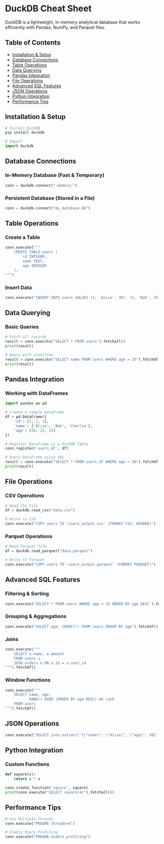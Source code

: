 # DuckDB Cheat Sheet

DuckDB is a lightweight, in-memory analytical database that works efficiently with Pandas, NumPy, and Parquet files.

## Table of Contents

- [Installation & Setup](#installation--setup)
- [Database Connections](#database-connections)
- [Table Operations](#table-operations)
- [Data Querying](#data-querying)
- [Pandas Integration](#pandas-integration)
- [File Operations](#file-operations)
- [Advanced SQL Features](#advanced-sql-features)
- [JSON Operations](#json-operations)
- [Python Integration](#python-integration)
- [Performance Tips](#performance-tips)

## Installation & Setup

```python
# Install DuckDB
pip install duckdb

# Import
import duckdb
```

## Database Connections

### In-Memory Database (Fast & Temporary)

```python
conn = duckdb.connect(":memory:")
```

### Persistent Database (Stored in a File)

```python
conn = duckdb.connect("my_database.db")
```

## Table Operations

### Create a Table

```python
conn.execute("""
    CREATE TABLE users (
        id INTEGER,
        name TEXT,
        age INTEGER
    );
""")
```

### Insert Data

```python
conn.execute("INSERT INTO users VALUES (1, 'Alice', 30), (2, 'Bob', 25)")
```

## Data Querying

### Basic Queries

```python
# Fetch all records
result = conn.execute("SELECT * FROM users").fetchall()
print(result)

# Query with condition
result = conn.execute("SELECT name FROM users WHERE age > 25").fetchdf()
print(result)
```

## Pandas Integration

### Working with DataFrames

```python
import pandas as pd

# Create a sample DataFrame
df = pd.DataFrame({
    'id': [1, 2, 3],
    'name': ['Alice', 'Bob', 'Charlie'],
    'age': [30, 25, 35]
})

# Register DataFrame as a DuckDB Table
conn.register('users_df', df)

# Query DataFrame using SQL
result = conn.execute("SELECT * FROM users_df WHERE age > 28").fetchdf()
print(result)
```

## File Operations

### CSV Operations

```python
# Read CSV File
df = duckdb.read_csv("data.csv")

# Write to CSV
conn.execute("COPY users TO 'users_output.csv' (FORMAT CSV, HEADER)")
```

### Parquet Operations

```python
# Read Parquet File
df = duckdb.read_parquet("data.parquet")

# Write to Parquet
conn.execute("COPY users TO 'users_output.parquet' (FORMAT PARQUET)")
```

## Advanced SQL Features

### Filtering & Sorting

```python
conn.execute("SELECT * FROM users WHERE age > 25 ORDER BY age DESC").fetchdf()
```

### Grouping & Aggregations

```python
conn.execute("SELECT age, COUNT(*) FROM users GROUP BY age").fetchdf()
```

### Joins

```python
conn.execute("""
    SELECT u.name, o.amount
    FROM users u
    JOIN orders o ON u.id = o.user_id
""").fetchdf()
```

### Window Functions

```python
conn.execute("""
    SELECT name, age,
           RANK() OVER (ORDER BY age DESC) AS rank
    FROM users
""").fetchdf()
```

## JSON Operations

```python
conn.execute("SELECT json_extract('{\"name\": \"Alice\", \"age\": 30}', '$.name')").fetchall()
```

## Python Integration

### Custom Functions

```python
def square(x):
    return x * x

conn.create_function('square', square)
print(conn.execute("SELECT square(4)").fetchall())
```

## Performance Tips

```python
# Use Multiple Threads
conn.execute("PRAGMA threads=4")

# Enable Query Profiling
conn.execute("PRAGMA enable_profiling")
```

